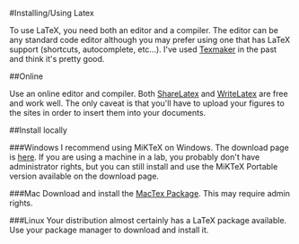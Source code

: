 #Installing/Using Latex

To use LaTeX, you need both an editor and a compiler.  The editor can be any standard code editor although you may prefer using one that has LaTeX support (shortcuts, autocomplete, etc...).  I've used [Texmaker](http://www.xm1math.net/texmaker/download.html) in the past and think it's pretty good.  


##Online

Use an online editor and compiler.  Both [ShareLatex](http://sharelatex.com) and [WriteLatex](http://writelatex.com) are free and work well.  The only caveat is that you'll have to upload your figures to the sites in order to insert them into your documents.  

##Install locally

###Windows
    I recommend using MiKTeX on Windows.  The download page is [here](http://www.miktex.org/2.9/setup).  If you are using a machine in a lab, you probably don't have administrator rights, but you can still install and use the MiKTeX Portable version available on the download page.  

###Mac
    Download and install the [MacTex Package](http://mirror.ctan.org/systems/mac/mactex/MacTeX.mpkg.zip).  This may require admin rights. 

###Linux
    Your distribution almost certainly has a LaTeX package available.  Use your package manager to download and install it.  

